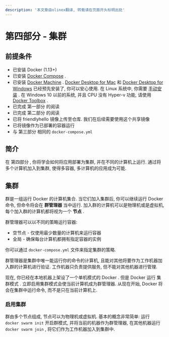 ```yaml
---
description: '本文章由olinex翻译, 转载请在页面开头标明出处'
---
```


# 第四部分 - 集群

## 前提条件

* 已安装 Docker \(1.13+\)
* 已安装 [Docker Compose](https://docs.docker.com/compose/overview/) .
* 已安装 [Docker Machine](https://docs.docker.com/machine/overview/) . [Docker Desktop for Mac](https://docs.docker.com/docker-for-mac/) 和 [Docker Desktop for Windows](https://docs.docker.com/docker-for-windows/) 已经预先安装了, 你可以安心使用. 在 Linux 系统中, 你需要 [手动安装](https://docs.docker.com/machine/install-machine/#installing-machine-directly) . 在 Windows 10 以前的系统, 并且 CPU 没有 Hyper-v 功能, 请使用 [Docker Toolbox](https://docs.docker.com/toolbox/overview/) .
* 已完成 第一部分 的阅读
* 已完成 第二部分 的阅读
* 已将 friendlyhello 镜像上传至仓库. 我们在后续需要使用这个共享镜像
* 已将镜像作为已部署的容器运行
* 与 第三部分 相同的 `docker-compose.yml`

## 简介

在 第四部分 , 你将学会如何将应用部署为集群, 并在不同的计算机上运行. 通过将多个计算机加入到集群, 使得多容器, 多计算机的应用成为可能.

## 集群

群是一组运行 Docker 的计算机集合. 当它们加入集群后, 你可以继续运行 Docker 命令, 但命令将会在 **群管理器** 当中运行. 加入群的计算机可以是物理机或是虚拟机, 每个加入群的计算机都将视为一个 **节点** .

群管理器可以以不同的策略运行容器:

* 空节点 - 仅使用最少数量的计算机来运行容器
* 全局 - 确保每台计算机都拥有指定容器的实例

你可以通过 `docker-compose.yml` 文件来指定集群的策略.

群管理器是集群中唯一能运行你的命令的计算机, 且能对其他将要作为工作机器加入群的计算机进行验证. 工作机器只负责提供服务, 但不能对其他机器进行管理.

现在, 你已经在本地机器上架设了一个单机模式的 Docker . 但是 Docker 运行 集群模式 . 立即启用集群模式会使当前计算机成为群管理器. 从现在开始, Docker 将会在集群中运行命令, 而不是只在当前计算机上.

### 启用集群 <a id="set-up-your-swarm"></a>

群由多个节点组成, 节点可以为物理机或虚拟机. 基本的概念非常简单: 运行 `docker swarm init` 开启群模式, 并将当前的机器作为群管理器, 在其他机器运行 `docker swarm join` , 将它们作为工作机器加入到集群中. 



